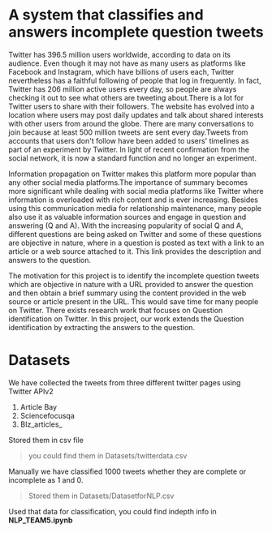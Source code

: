 # **A system that classifies and answers incomplete question tweets**


Twitter has 396.5 million users worldwide, according to data on its audience. Even though it may not have as many users as platforms like Facebook and Instagram, which have billions of users each, Twitter nevertheless has a faithful following of people that log in frequently. In fact, Twitter has 206 million active users every day, so people are always checking it out to see what others are tweeting about.There is a lot for Twitter users to share with their followers. The website has evolved into a location where users may post daily updates and talk about shared interests with other users from around the globe. There are many conversations to join because at least 500 million tweets are sent every day.Tweets from accounts that users don't follow have been added to users' timelines as part of an experiment by Twitter. In light of recent confirmation from the social network, it is now a standard function and no longer an experiment.

Information propagation on Twitter makes this platform more popular than any other social media platforms.The importance of summary becomes more significant while dealing with social media platforms like Twitter where information is overloaded with rich content and is ever increasing. Besides using this communication media for relationship maintenance, many people also use it as valuable information sources and engage in question and answering (Q and A). With the increasing popularity of social Q and A, different questions are being asked on Twitter and some of these questions are objective in nature, where in a question is posted as text with a link to an article or a web source attached to it. This link provides the description and answers to the question.

The motivation for this project is to identify the incomplete question tweets which are objective in nature with a URL provided to answer the question and then obtain a brief summary using the content provided in the web source or article present in the URL. This would save time for many people on Twitter. There exists research work that focuses on Question identification on Twitter. In this project, our work extends the Question identification by extracting the answers to the question.

# **Datasets**

We have collected the tweets from three different twitter pages using Twitter APIv2
1. Article Bay
2. Sciencefocusqa
3. BIz_articles_

Stored them in csv file 
> you could find them in Datasets/twitterdata.csv

Manually we have classified 1000 tweets whether they are complete or incomplete as 1 and 0.
> Stored them in Datasets/DatasetforNLP.csv

Used that data for classification, you could find indepth info in **NLP_TEAM5.ipynb**
